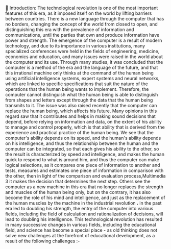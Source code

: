  Introduction:
The technological revolution is one of the most important features of
this era, as it imposed itself on the world by lifting barriers between
countries. There is a new language through the computer that has no
borders, changing the concept of the world from closed to open, and
distinguishing this era with the prevalence of information and
communications, until the parties that own and produce information
have power and strength.
The emergence of the computer is a result of modern technology, and
due to its importance in various institutions, many specialized
conferences were held in the fields of engineering, medicine,
economics and education, and many issues were raised in the world
about the computer and its use. Through many studies, it was
concluded that the computer is a method of the era and the language
of the future, and that this irrational machine only thinks at the
command of the human being using artificial intelligence systems,
expert systems and neural networks, which are linked to specific
specifications that suit the nature of the operations that the human
being wants to implement. Therefore, the computer cannot
distinguish what the human being is able to distinguish from shapes
and letters except through the data that the human being transmits to
it. The issue was also raised recently that the computer can replace
the human being, which affects his future. Many opinions in this
regard saw that it contributes and helps in making sound decisions
that depend, before relying on information and data, on the extent of
his ability to manage and control properly, which is that ability that is
derived from the experience and practical practice of the human
being. We see that the computer's ability depends on its speed, and
the human's ability depends on his intelligence, and thus the
relationship between the human and the computer can be integrated,
so that each gives his ability to the other, so the result is characterized
by speed and intelligence, and makes the human quick to respond to
what is around him, and thus the computer can make logical
selections, as it compares one piece of information to another and
tests, measures and estimates one piece of information in comparison
with the other, then in light of the comparison and evaluation process,Multimedia
3
it makes the decision that determines the next step. Others see the
computer as a new machine in this era that no longer replaces the
strength and muscles of the human being only, but on the contrary, it
has also become the role of his mind and intelligence, and just as the
replacement of the human muscles by the machine in the industrial
revolution ، in the past era led to doubling his strength, the entry of
the computer into various fields, including the field of calculation and
rationalization of decisions, will lead to doubling his intelligence.
This technological revolution has resulted in many successive
changes in various fields, including the educational field, and science
has become a special place - as old thinking does not solve new
challenges at the forefront of educational development, as a result of
the following challenges :-